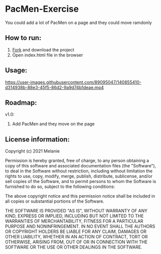 # PacMen-Exercise
You could add a lot of PacMen on a page and they could move ramdonly

## How to run:

1. [Fork](https://docs.github.com/en/pull-requests/collaborating-with-pull-requests/working-with-forks/about-forks) and download the project
2. Open index.html file in the browser

## Usage:

https://user-images.githubusercontent.com/89095047/140855410-d314938b-88e3-45f5-86d2-9a9d74b1deae.mp4

## Roadmap:

v1.0: 
1. Add PacMen and they move on the page

## License information: 

Copyright (c) 2021 Melanie

Permission is hereby granted, free of charge, to any person obtaining a copy of this software and associated documentation files (the "Software"), to deal in the Software without restriction, including without limitation the rights to use, copy, modify, merge, publish, distribute, sublicense, and/or sell copies of the Software, and to permit persons to whom the Software is furnished to do so, subject to the following conditions:

The above copyright notice and this permission notice shall be included in all copies or substantial portions of the Software.

THE SOFTWARE IS PROVIDED "AS IS", WITHOUT WARRANTY OF ANY KIND, EXPRESS OR IMPLIED, INCLUDING BUT NOT LIMITED TO THE WARRANTIES OF MERCHANTABILITY, FITNESS FOR A PARTICULAR PURPOSE AND NONINFRINGEMENT. IN NO EVENT SHALL THE AUTHORS OR COPYRIGHT HOLDERS BE LIABLE FOR ANY CLAIM, DAMAGES OR OTHER LIABILITY, WHETHER IN AN ACTION OF CONTRACT, TORT OR OTHERWISE, ARISING FROM, OUT OF OR IN CONNECTION WITH THE SOFTWARE OR THE USE OR OTHER DEALINGS IN THE SOFTWARE.
